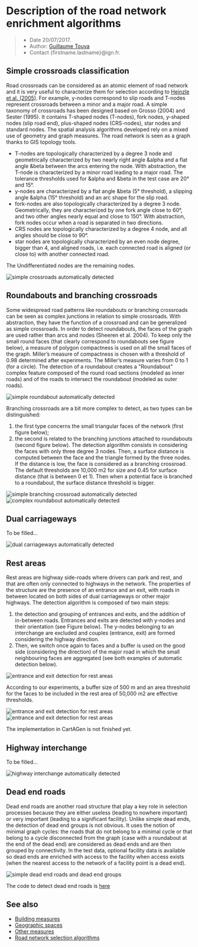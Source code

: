 # Description of the road network enrichment algorithms

> - Date 20/07/2017.
> - Author: [Guillaume Touya][1]
> - Contact {firstname.lastname}@ign.fr.


Simple crossroads classification
-------------
Road crossroads can be considered as an atomic element of road network and it is very useful to characterize them for selection according to [Heinzle et al. (2005)][7]. For example, y-nodes correspond to slip roads and T-nodes represent crossroads between a minor and a major road. A simple taxonomy of crossroads has been designed based on Grosso (2004) and Sester (1995). It contains T-shaped nodes (T-nodes), fork nodes, y-shaped nodes (slip road end), plus-shaped nodes (CRS-nodes), star nodes and standard nodes.
The spatial analysis algorithms developed rely on a mixed use of geometry and graph measures. The road network is seen as a graph thanks to GIS topology tools.
- T-nodes are topologically characterized by a degree 3 node and geometrically characterized by two nearly right angle &alpha and a flat angle &beta between the arcs entering the node. With abstraction, the T-node is characterized by a minor road leading to a major road. The tolerance thresholds used for &alpha and &beta in the test case are 20° and 15°.
- y-nodes are characterized by a flat angle &beta (5° threshold), a slipping angle &alpha (15° threshold) and an arc shape for the slip road.
- fork-nodes are also topologically characterized by a degree 3 node. Geometrically, they are characterized by one fork angle close to 60°, and two other angles nearly equal and close to 150°. With abstraction, fork nodes occur when a road is separated in two directions.
- CRS nodes are topologically characterized by a degree 4 node, and all angles should be close to 90°.
- star nodes are topologically characterized by an even node degree, bigger than 4, and aligned roads, i.e. each connected road is aligned (or close to) with another connected road.

The Undifferentiated nodes are the remaining nodes.

![simple crossroads automatically detected](images/simple_crossroads.tif)



Roundabouts and branching crossroads
-------------
Some widespread road patterns like roundabouts or branching crossroads can be seen as complex junctions in relation to simple crossroads. With abstraction, they have the function of a crossroad and can be generalized as simple crossroads. In order to detect roundabouts, the faces of the graph are used rather than arcs and nodes (Sheeren et al. 2004). To keep only the small round faces (that clearly correspond to roundabouts see figure below), a measure of polygon compactness is used on all the small faces of the graph. Miller’s measure of compactness is chosen with a threshold of 0.98 determined after experiments. The Miller’s measure varies from 0 to 1 (for a circle).
The detection of a roundabout creates a "Roundabout" complex feature composed of the round road sections (modeled as inner roads) and of the roads to intersect the roundabout (modeled as outer roads).

![simple roundabout automatically detected](images/simple_roundabout.png)

Branching crossroads are a bit more complex to detect, as two types can be distinguished:
1. the first type concerns the small triangular faces of the network (first figure below);
2. the second is related to the branching junctions attached to roundabouts (second figure below).
The detection algorithm consists in considering the faces with only three degree 3 nodes. Then, a surface distance is computed between the face and the triangle formed by the three nodes. If the distance is low, the face is considered as a branching crossroad. The default thresholds are 10,000 m2 for size and 0.45 for surface distance (that is between 0 et 1). Then when a potential face is branched to a roundabout, the surface distance threshold is bigger.


![simple branching crossroad automatically detected](images/branching_crossroad.png)
![complex roundabout automatically detected](images/complex_roundabout.png)

Dual carriageways
-------------
To be filled...

![dual carriageways automatically detected](images/dual_carriageways.bmp)

Rest areas
-------------
Rest areas are highway side-roads where drivers can park and rest, and that are often only connected to highways in the network.
The properties of the structure are the presence of an entrance and an exit, with roads in between located on both sides of dual carriageways or other major highways. The detection algorithm is composed of two main steps:
1. the detection and grouping of entrances and exits, and the addition of in-between roads. Entrances and exits are detected with y-nodes and their orientation (see Figure below). The y-nodes belonging to an interchange are excluded and couples (entrance, exit) are formed considering the highway direction.
2. Then, we switch once again to faces and a buffer is used on the good side (considering the direction) of the major road in which the small neighbouring faces are aggregated (see both examples of automatic detection below).

![entrance and exit detection for rest areas](images/aire_repos_entree_sortie.bmp)

According to our experiments, a buffer size of 500 m and an area threshold for the faces to be included in the rest area of 50,000 m2 are effective thresholds.

![entrance and exit detection for rest areas](images/aire_repos_N&B.bmp)
![entrance and exit detection for rest areas](images/aire_repos_simple_detectee.bmp)

The implementation in CartAGen is not finished yet.

Highway interchange
-------------
To be filled...

![highway interchange automatically detected](images/interchange.tif)


Dead end roads
-------------
Dead end roads are another road structure that play a key role in selection processes because they are either useless (leading to nowhere important) or very important (leading to a significant facility). Unlike simple dead ends, the detection of dead end groups is not obvious. It uses the notion of minimal graph cycles: the roads that do not belong to a minimal cycle or that belong to a cycle disconnected from the graph (case with a roundabout at the end of the dead end) are considered as dead ends and are then grouped by connectivity. In the test data, optional facility data is available so dead ends are enriched with access to the facility when access exists (when the nearest access to the network of a facility point is a dead end).

![simple dead end roads and dead end groups](images/dead_ends.png)

The code to detect dead end roads is [here][6]

See also
-------------
- [Building measures][2]
- [Geographic spaces][3]
- [Other measures][4]
- [Road network selection algorithms][5]


[1]: http://recherche.ign.fr/labos/cogit/english/cv.php?prenom=&nom=Touya
[2]: /spatial_analysis/building_measures.md
[3]: /spatial_analysis/geographic_spaces.md
[4]: /spatial_analysis/other_measures.md
[5]: /algorithms/networks/road_selection.md
[6]: https://github.com/IGNF/CartAGen/blob/master/cartagen-core/src/main/java/fr/ign/cogit/cartagen/spatialanalysis/network/DeadEndGroup.java
[7]: http://www.cartesianos.com/geodoc/icc2005/pdf/oral/TEMA9/Session%25204/FRAUKE%2520HEINZLE.pdf
